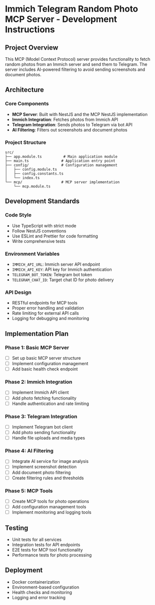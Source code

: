 # Immich Telegram Random Photo MCP Server - Development Instructions

## Project Overview

This MCP (Model Context Protocol) server provides functionality to fetch random photos from an Immich server and send them to Telegram. The server includes AI-powered filtering to avoid sending screenshots and document photos.

## Architecture

### Core Components

- **MCP Server**: Built with NestJS and the MCP NestJS implementation
- **Immich Integration**: Fetches photos from Immich API
- **Telegram Integration**: Sends photos to Telegram via bot API
- **AI Filtering**: Filters out screenshots and document photos

### Project Structure

```
src/
├── app.module.ts          # Main application module
├── main.ts               # Application entry point
├── config/               # Configuration management
│   ├── config.module.ts
│   ├── config.constants.ts
│   └── index.ts
└── mcp/                  # MCP server implementation
    └── mcp.module.ts
```

## Development Standards

### Code Style
- Use TypeScript with strict mode
- Follow NestJS conventions
- Use ESLint and Prettier for code formatting
- Write comprehensive tests

### Environment Variables
- `IMMICH_API_URL`: Immich server API endpoint
- `IMMICH_API_KEY`: API key for Immich authentication
- `TELEGRAM_BOT_TOKEN`: Telegram bot token
- `TELEGRAM_CHAT_ID`: Target chat ID for photo delivery

### API Design
- RESTful endpoints for MCP tools
- Proper error handling and validation
- Rate limiting for external API calls
- Logging for debugging and monitoring

## Implementation Plan

### Phase 1: Basic MCP Server
- [ ] Set up basic MCP server structure
- [ ] Implement configuration management
- [ ] Add basic health check endpoint

### Phase 2: Immich Integration
- [ ] Implement Immich API client
- [ ] Add photo fetching functionality
- [ ] Handle authentication and rate limiting

### Phase 3: Telegram Integration
- [ ] Implement Telegram bot client
- [ ] Add photo sending functionality
- [ ] Handle file uploads and media types

### Phase 4: AI Filtering
- [ ] Integrate AI service for image analysis
- [ ] Implement screenshot detection
- [ ] Add document photo filtering
- [ ] Create filtering rules and thresholds

### Phase 5: MCP Tools
- [ ] Create MCP tools for photo operations
- [ ] Add configuration management tools
- [ ] Implement monitoring and logging tools

## Testing

- Unit tests for all services
- Integration tests for API endpoints
- E2E tests for MCP tool functionality
- Performance tests for photo processing

## Deployment

- Docker containerization
- Environment-based configuration
- Health checks and monitoring
- Logging and error tracking
